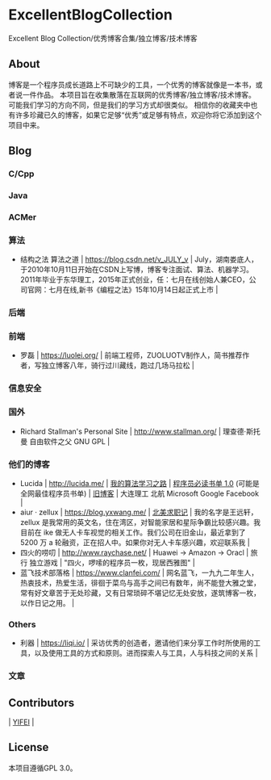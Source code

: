 # ExcellentBlogCollection
Excellent Blog Collection/优秀博客合集/独立博客/技术博客

## About
博客是一个程序员成长道路上不可缺少的工具，一个优秀的博客就像是一本书，或者说一件作品。
本项目旨在收集散落在互联网的优秀博客/独立博客/技术博客。
可能我们学习的方向不同，但是我们的学习方式却很类似。
相信你的收藏夹中也有许多珍藏已久的博客，如果它足够“优秀”或足够有特点，欢迎你将它添加到这个项目中来。

## Blog

### C/Cpp

### Java

### ACMer

### 算法
* 结构之法 算法之道 | https://blog.csdn.net/v_JULY_v  | July，湖南娄底人，于2010年10月11日开始在CSDN上写博，博客专注面试、算法、机器学习。2011年毕业于东华理工，2015年正式创业，任：七月在线创始人兼CEO，公司官网：七月在线,新书《编程之法》15年10月14日起正式上市 |

### 后端

### 前端
* 罗磊 | https://luolei.org/ | 前端工程师，ZUOLUOTV制作人，简书推荐作者，写独立博客八年，骑行过川藏线，跑过几场马拉松 |

### 信息安全

### 国外
* Richard Stallman's Personal Site | http://www.stallman.org/ | 理查德·斯托曼 自由软件之父 GNU GPL |

### 他们的博客
* Lucida | http://lucida.me/ | [我的算法学习之路](http://lucida.me/blog/on-learning-algorithms/) | [程序员必读书单 1.0](http://lucida.me/blog/developer-reading-list/) (可能是全网最佳程序员书单) | [旧博客](https://www.cnblogs.com/figure9/) | 大连理工 北航 Microsoft Google Facebook  |
* aiur · zellux | https://blog.yxwang.me/ | [北美求职记](https://blog.yxwang.me/2012/12/job-hunting-in-usa-1/) | 我的名字是王远轩，zellux 是我常用的英文名，住在湾区，对智能家居和星际争霸比较感兴趣。我目前在 ike 做无人卡车视觉的相关工作。我们公司在旧金山，最近拿到了 5200 万 a 轮融资，正在招人中。如果你对无人卡车感兴趣，欢迎联系我 |
* 四火的唠叨 | http://www.raychase.net/ | Huawei -> Amazon -> Oracl | 旅行 独立游戏 | "四火，啰嗦的程序员一枚，现居西雅图" |
* 蓝飞技术部落格 | https://www.clanfei.com/ | 网名蓝飞，一九九二年生人，热衷技术，热爱生活，徘徊于菜鸟与高手之间已有数年，尚不能登大雅之堂，常有好文章苦于无处珍藏，又有日常琐碎不堪记忆无处安放，遂筑博客一枚，以作日记之用。 |

### Others
* 利器 | https://liqi.io/ | 采访优秀的创造者，邀请他们来分享工作时所使用的工具，以及使用工具的方式和原则。进而探索人与工具，人与科技之间的关系 |

### 文章


## Contributors
| [YIFEI](http://taowusheng.cn/) |

## License
 本项目遵循GPL 3.0。
